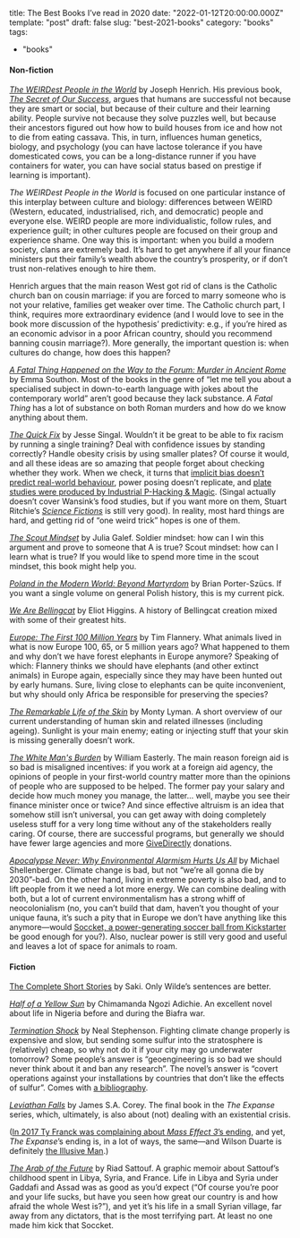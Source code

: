 title: The Best Books I’ve read in 2020
date: "2022-01-12T20:00:00.000Z"
template: "post"
draft: false
slug: "best-2021-books"
category: "books"
tags:
  - "books"

#### Non-fiction

[*The WEIRDest People in the World*](https://www.goodreads.com/book/show/51710349-the-weirdest-people-in-the-world) by Joseph Henrich. His previous book, *[The Secret of Our Success](https://www.goodreads.com/book/show/25761655-the-secret-of-our-success)*, argues that humans are successful not because they are smart or social, but because of their culture and their learning ability. People survive not because they solve puzzles well, but because their ancestors figured out how how to build houses from ice and how not to die from eating cassava. This, in turn, influences human genetics, biology, and psychology (you can have lactose tolerance if you have domesticated cows, you can be a long-distance runner if you have containers for water, you can have social status based on prestige if learning is important). 

*The WEIRDest People in the World* is focused on one particular instance of this interplay between culture and biology: differences between WEIRD (Western, educated, industrialised, rich, and democratic) people and everyone else. WEIRD people are more individualistic, follow rules, and experience guilt; in other cultures people are focused on their group and experience shame. One way this is important: when you build a modern society, clans are extremely bad. It’s hard to get anywhere if all your finance ministers put their family’s wealth above the country’s prosperity, or if don’t trust non-relatives enough to hire them.

Henrich argues that the main reason West got rid of clans is the Catholic church ban on cousin marriage: if you are forced to marry someone who is not your relative, families get weaker over time. The Catholic church part, I think, requires more extraordinary evidence (and I would love to see in the book more discussion of the hypothesis’ predictivity: e.g., if you’re hired as an economic advisor in a poor African country, should you recommend banning cousin marriage?). More generally, the important question is: when cultures do change, how does this happen?

*[A Fatal Thing Happened on the Way to the Forum: Murder in Ancient Rome](https://www.goodreads.com/book/show/57310015-a-fatal-thing-happened-on-the-way-to-the-forum)* by Emma Southon. Most of the books in the genre of “let me tell you about a specialised subject in down-to-earth language with jokes about the contemporary world” aren’t good because they lack substance. *A Fatal Thing* has a lot of substance on both Roman murders and how do we know anything about them.

*[The Quick Fix](https://www.goodreads.com/book/show/53317475-the-quick-fix)* by Jesse Singal. Wouldn’t it be great to be able to fix racism by running a single training? Deal with confidence issues by standing correctly? Handle obesity crisis by using smaller plates? Of course it would, and all these ideas are so amazing that people forget about checking whether they work. When we check, it turns that [implicit bias doesn’t predict real-world behaviour](https://en.wikipedia.org/wiki/Implicit_bias_training#Criticisms), power posing doesn’t replicate, and [plate studies were produced by Industrial P-Hacking & Magic](https://www.buzzfeednews.com/article/stephaniemlee/brian-wansink-cornell-p-hacking). (Singal actually doesn’t cover Wansink’s food studies, but if you want more on them, Stuart Ritchie’s *[Science Fictions](https://www.goodreads.com/en/book/show/52199285)* is still very good). In reality, most hard things are hard, and getting rid of “one weird trick” hopes is one of them.

[*The Scout Mindset*](https://www.goodreads.com/book/show/42041926-the-scout-mindset) by Julia Galef. Soldier mindset: how can I win this argument and prove to someone that A is true? Scout mindset: how can I learn what is true? If you would like to spend more time in the scout mindset, this book might help you.

*[Poland in the Modern World: Beyond Martyrdom](https://www.goodreads.com/book/show/24531354-poland-in-the-modern-world)* by Brian Porter-Szücs. If you want a single volume on general Polish history, this is my current pick.

*[We Are Bellingcat](https://www.goodreads.com/book/show/54680228-we-are-bellingcat)* by Eliot Higgins. A history of Bellingcat creation mixed with some of their greatest hits.

*[Europe: The First 100 Million Years](https://www.goodreads.com/book/show/48692598-europe)* by Tim Flannery. What animals lived in what is now Europe 100, 65, or 5 million years ago? What happened to them and why don’t we have forest elephants in Europe anymore? Speaking of which: Flannery thinks we should have elephants (and other extinct animals) in Europe again, especially since they may have been hunted out by early humans. Sure, living close to elephants can be quite inconvenient, but why should only Africa be responsible for preserving the species?

*[The Remarkable Life of the Skin](https://www.goodreads.com/book/show/52680845-the-remarkable-life-of-the-skin)* by Monty Lyman. A short overview of our current understanding of human skin and related illnesses (including ageing). Sunlight is your main enemy; eating or injecting stuff that your skin is missing generally doesn’t work.

*[The White Man's Burden](https://www.goodreads.com/book/show/33513.The_White_Man_s_Burden)* by William Easterly. 
The main reason foreign aid is so bad is misaligned incentives: 
if you work at a foreign aid agency, the opinions of people in your first-world country matter more than the opinions of people who are supposed to be helped. The former pay your salary and decide how much money you manage, the latter... well, maybe you see their finance minister once or twice? And since effective altruism is an idea that somehow still isn’t universal, you can get away with doing completely useless stuff for a very long time without any of the stakeholders really caring. Of course, there are successful programs, but generally we should have fewer large agencies and more [GiveDirectly](https://www.givedirectly.org/) donations.

*[Apocalypse Never: Why Environmental Alarmism Hurts Us All](https://www.goodreads.com/book/show/50173134-apocalypse-never)* by Michael Shellenberger. Climate change is bad, but not “we’re all gonna die by 2030”-bad. On the other hand, living in extreme poverty is also bad, and to lift people from it we need a lot more energy. We can combine dealing with both, but a lot of current environmentalism has a strong whiff of neocolonialism (no, you can’t build that dam, haven’t you thought of your unique fauna, it’s such a pity that in Europe we don’t have anything like this anymore—would [Soccket, a power-generating soccer ball from Kickstarter](https://en.wikipedia.org/wiki/Soccket) be good enough for you?). Also, nuclear power is still very good and useful and leaves a lot of space for animals to roam.

#### Fiction

[The Complete Short Stories](https://www.goodreads.com/book/show/32935257-the-complete-short-stories-of-saki) by Saki. Only Wilde’s sentences are better.

*[Half of a Yellow Sun](https://www.goodreads.com/book/show/18749.Half_of_a_Yellow_Sun)* by Chimamanda Ngozi Adichie. An excellent novel about life in Nigeria before and during the Biafra war.

*[Termination Shock](https://www.goodreads.com/book/show/57094295-termination-shock)* by Neal Stephenson. Fighting climate change properly is expensive and slow, but sending some sulfur into the stratosphere is (relatively) cheap, so why not do it if your city may go underwater tomorrow? Some people’s answer is “geoengineering is so bad we should never think about it and ban any research”. The novel’s answer is “covert operations against your installations by countries that don’t like the effects of sulfur”. Comes with [a bibliography](https://nealstephenson.com/termination-shock-bibliography.html).

*[Leviathan Falls](https://www.goodreads.com/book/show/28335699-leviathan-falls)* by James S.A. Corey. The final book in the *The Expanse* series, which, ultimately, is also about (not) dealing with an existential crisis. 

([In 2017 Ty Franck was complaining about *Mass Effect 3*’s ending](https://web.archive.org/web/20170709064943/http://www.glixel.com/interviews/expanse-writer-franck-on-star-citizen-mass-effect-3-w464385#:~:text=I%20played%201%20through%203%2C%20and%20like%20everyone), and yet, *The Expanse*’s ending is, in a lot of ways, the same—and Wilson Duarte is definitely [the Illusive Man](https://masseffect.fandom.com/wiki/Illusive_Man).)

*[The Arab of the Future](https://www.goodreads.com/book/show/23168840-the-arab-of-the-future)* by Riad Sattouf. A graphic memoir about Sattouf’s childhood spent in Libya, Syria, and France. Life in Libya and Syria under Gaddafi and Assad was as good as you’d expect (“Of course you’re poor and your life sucks, but have you seen how great our country is and how afraid the whole West is?”), and yet it’s his life in a small Syrian village, far away from any dictators, that is the most terrifying part. At least no one made him kick that Soccket.


	
